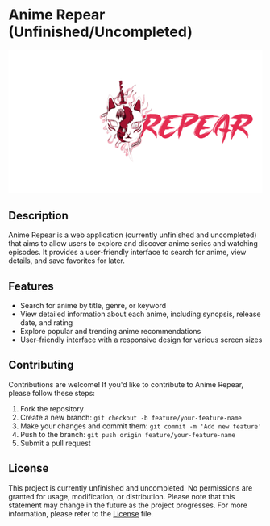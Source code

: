 # Anime Repear (Unfinished/Uncompleted)

![Project Logo](src/components/imgs/logo.png) <!-- Include a logo or relevant image of your project -->

## Description

Anime Repear is a web application (currently unfinished and uncompleted) that aims to allow users to explore and discover anime series and watching episodes. It provides a user-friendly interface to search for anime, view details, and save favorites for later.

## Features

- Search for anime by title, genre, or keyword
- View detailed information about each anime, including synopsis, release date, and rating
- Explore popular and trending anime recommendations
- User-friendly interface with a responsive design for various screen sizes

## Contributing

Contributions are welcome! If you'd like to contribute to Anime Repear, please follow these steps:
1. Fork the repository
2. Create a new branch: `git checkout -b feature/your-feature-name`
3. Make your changes and commit them: `git commit -m 'Add new feature'`
4. Push to the branch: `git push origin feature/your-feature-name`
5. Submit a pull request

## License

This project is currently unfinished and uncompleted. No permissions are granted for usage, modification, or distribution. Please note that this statement may change in the future as the project progresses. For more information, please refer to the [License](license) file.
